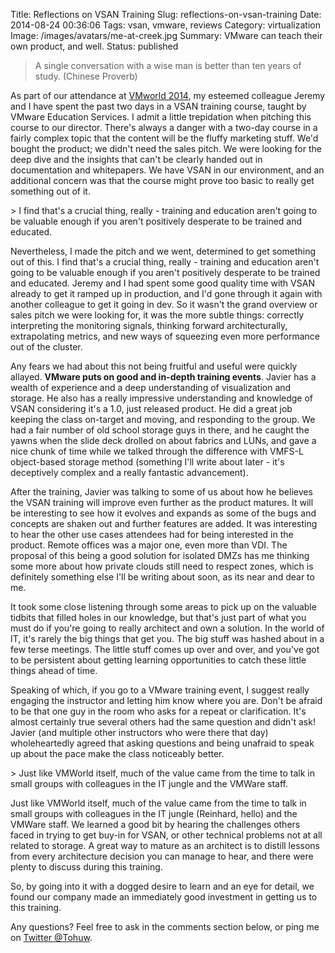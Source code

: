 Title: Reflections on VSAN Training
Slug: reflections-on-vsan-training
Date: 2014-08-24 00:36:06
Tags: vsan, vmware, reviews
Category: virtualization
Image: /images/avatars/me-at-creek.jpg
Summary: VMware can teach their own product, and well.
Status: published

> A single conversation with a wise man is better than ten years of study.
> (Chinese Proverb)

As part of our attendance at [VMworld 2014](http://vmworld.com), my esteemed colleague Jeremy and I have spent the past two days in a VSAN training course, taught by VMware Education Services. I admit a little trepidation when pitching this course to our director. There's always a danger with a two-day course in a fairly complex topic that the content will be the fluffy marketing stuff. We'd bought the product; we didn't need the sales pitch. We were looking for the deep dive and the insights that can't be clearly handed out in documentation and whitepapers. We have VSAN in our environment, and an additional concern was that the course might prove too basic to really get something out of it.

<aside markdown="1">
> I find that's a crucial thing, really - training and education aren't going to be valuable enough if you aren't positively desperate to be trained and educated.

</aside>

Nevertheless, I made the pitch and we went, determined to get something out of this. I find that's a crucial thing, really - training and education aren't going to be valuable enough if you aren't positively desperate to be trained and educated. Jeremy and I had spent some good quality time with VSAN already to get it ramped up in production, and I'd gone through it again with another colleague to get it going in dev. So it wasn't the grand overview or sales pitch we were looking for, it was the more subtle things: correctly interpreting the monitoring signals, thinking forward architecturally, extrapolating metrics, and new ways of squeezing even more performance out of the cluster.

Any fears we had about this not being fruitful and useful were quickly allayed. **VMware puts on good and in-depth training events**. Javier has a wealth of experience and a deep understanding of visualization and storage. He also has a really impressive understanding and knowledge of VSAN considering it's a 1.0, just released product. He did a great job keeping the class on-target and moving, and responding to the group. We had a fair number of old school storage guys in there, and he caught the yawns when the slide deck drolled on about fabrics and LUNs, and gave a nice chunk of time while we talked through the difference with VMFS-L object-based storage method (something I'll write about later - it's deceptively complex and a really fantastic advancement).

After the training, Javier was talking to some of us about how he believes the VSAN training will improve even further as the product matures. It will be interesting to see how it evolves and expands as some of the bugs and concepts are shaken out and further features are added. It was interesting to hear the other use cases attendees had for being interested in the product. Remote offices was a major one, even more than VDI. The proposal of this being a good solution for isolated DMZs has me thinking some more about how private clouds still need to respect zones, which is definitely something else I'll be writing about soon, as its near and dear to me.

It took some close listening through some areas to pick up on the valuable tidbits that filled holes in our knowledge, but that's just part of what you must do if you're going to really architect and own a solution. In the world of IT, it's rarely the big things that get you. The big stuff was hashed about in a few terse meetings. The little stuff comes up over and over, and you've got to be persistent about getting learning opportunities to catch these little things ahead of time.

Speaking of which, if you go to a VMware training event, I suggest really engaging the instructor and letting him know where you are. Don't be afraid to be that one guy in the room who asks for a repeat or clarification. It's almost certainly true several others had the same question and didn't ask! Javier (and multiple other instructors who were there that day) wholeheartedly agreed that asking questions and being unafraid to speak up about the pace make the class noticeably better.

<aside markdown="1">
> Just like VMWorld itself, much of the value came from the time to talk in small groups with colleagues in the IT jungle and the VMWare staff.

</aside>

Just like VMWorld itself, much of the value came from the time to talk in small groups with colleagues in the IT jungle (Reinhard, hello) and the VMWare staff. We learned a good bit by hearing the challenges others faced in trying to get buy-in for VSAN, or other technical problems not at all related to storage. A great way to mature as an architect is to distill lessons from every architecture decision you can manage to hear, and there were plenty to discuss during this training.

So, by going into it with a dogged desire to learn and an eye for detail, we found our company made an immediately good investment in getting us to this training.

Any questions? Feel free to ask in the comments section below, or ping me on [Twitter @Tohuw](https://twitter.com/tohuw).
